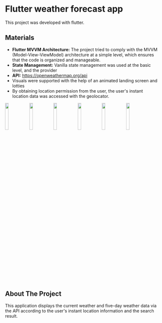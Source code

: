 # Flutter weather forecast app

This project was developed with flutter.

## Materials

- **Flutter MVVM Architecture:** The project tried to comply with the MVVM (Model-View-ViewModel) architecture at a simple level, which ensures that the code is organized and manageable.
- **State Management:** Vanilla state management was used at the basic level, and the provider
- **API:** https://openweathermap.org/api
- Visuals were supported with the help of an animated landing screen and lotties
- By obtaining location permission from the user, the user's instant location data was accessed with the geolocator.

<img src="https://github.com/furkanbalc/weather_forecast_with_api/assets/105873821/f90b45b5-0b2f-4545-b987-84db14962c2a" width="15%"></img> 
<img src="https://github.com/furkanbalc/weather_forecast_with_api/assets/105873821/c6d7a1b1-bb39-458d-a67a-a9468859620a" width="15%"></img> 
<img src="https://github.com/furkanbalc/weather_forecast_with_api/assets/105873821/2329c7f1-2717-49b4-9ec1-1ae8b3be3196" width="15%"></img> 
<img src="https://github.com/furkanbalc/weather_forecast_with_api/assets/105873821/b4d05340-0643-4a19-8a63-96f218be36bf" width="15%"></img> 
<img src="https://github.com/furkanbalc/weather_forecast_with_api/assets/105873821/2d70492b-961f-4fc7-a913-3835ac050a46" width="15%"></img> 
<img src="https://github.com/furkanbalc/weather_forecast_with_api/assets/105873821/b57405da-1a47-43b1-ba7a-515f1fe4f47e" width="15%"></img> 


## About The Project

This application displays the current weather and five-day weather data via the API according to the user's instant location information and the search result.
